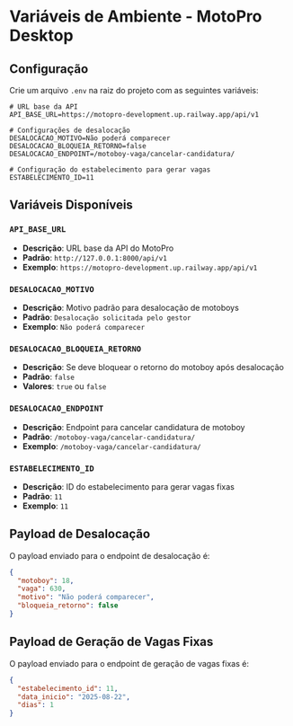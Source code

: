 # Variáveis de Ambiente - MotoPro Desktop

## Configuração

Crie um arquivo `.env` na raiz do projeto com as seguintes variáveis:

```env
# URL base da API
API_BASE_URL=https://motopro-development.up.railway.app/api/v1

# Configurações de desalocação
DESALOCACAO_MOTIVO=Não poderá comparecer
DESALOCACAO_BLOQUEIA_RETORNO=false
DESALOCACAO_ENDPOINT=/motoboy-vaga/cancelar-candidatura/

# Configuração do estabelecimento para gerar vagas
ESTABELECIMENTO_ID=11
```

## Variáveis Disponíveis

### `API_BASE_URL`
- **Descrição**: URL base da API do MotoPro
- **Padrão**: `http://127.0.0.1:8000/api/v1`
- **Exemplo**: `https://motopro-development.up.railway.app/api/v1`

### `DESALOCACAO_MOTIVO`
- **Descrição**: Motivo padrão para desalocação de motoboys
- **Padrão**: `Desalocação solicitada pelo gestor`
- **Exemplo**: `Não poderá comparecer`

### `DESALOCACAO_BLOQUEIA_RETORNO`
- **Descrição**: Se deve bloquear o retorno do motoboy após desalocação
- **Padrão**: `false`
- **Valores**: `true` ou `false`

### `DESALOCACAO_ENDPOINT`
- **Descrição**: Endpoint para cancelar candidatura de motoboy
- **Padrão**: `/motoboy-vaga/cancelar-candidatura/`
- **Exemplo**: `/motoboy-vaga/cancelar-candidatura/`

### `ESTABELECIMENTO_ID`
- **Descrição**: ID do estabelecimento para gerar vagas fixas
- **Padrão**: `11`
- **Exemplo**: `11`

## Payload de Desalocação

O payload enviado para o endpoint de desalocação é:

```json
{
  "motoboy": 18,
  "vaga": 630,
  "motivo": "Não poderá comparecer",
  "bloqueia_retorno": false
}
```

## Payload de Geração de Vagas Fixas

O payload enviado para o endpoint de geração de vagas fixas é:

```json
{
  "estabelecimento_id": 11,
  "data_inicio": "2025-08-22",
  "dias": 1
}
```
